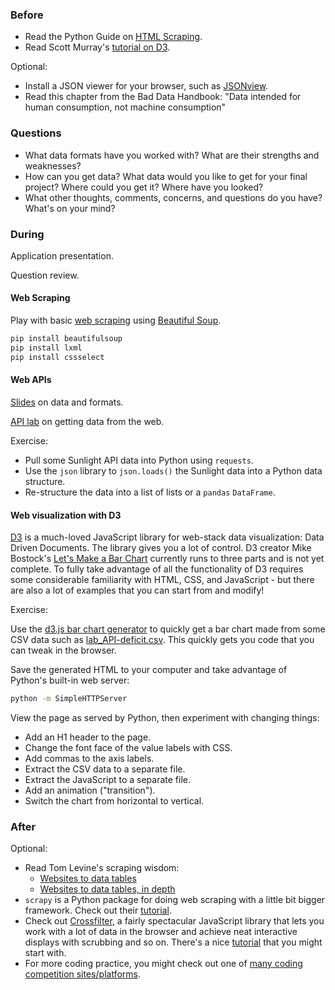 ### Before

 * Read the Python Guide on [HTML Scraping](http://docs.python-guide.org/en/latest/scenarios/scrape/).
 * Read Scott Murray's [tutorial on D3](http://alignedleft.com/tutorials/d3/).

Optional:

 * Install a JSON viewer for your browser, such as [JSONview](http://jsonview.com/).
 * Read this chapter from the Bad Data Handbook: "Data intended for human consumption, not machine consumption"


### Questions

 * What data formats have you worked with? What are their strengths and weaknesses?
 * How can you get data? What data would you like to get for your final project? Where could you get it? Where have you looked?
 * What other thoughts, comments, concerns, and questions do you have? What's on your mind?


### During

Application presentation.

Question review.


#### Web Scraping

Play with basic [web scraping](scrape.py) using [Beautiful Soup](http://www.crummy.com/software/BeautifulSoup/bs4/doc/).

```bash
pip install beautifulsoup
pip install lxml
pip install cssselect
```


#### Web APIs

[Slides](slides.pdf) on data and formats.

[API lab](lab_API.md) on getting data from the web.

Exercise:

 * Pull some Sunlight API data into Python using `requests`.
 * Use the `json` library to `json.loads()` the Sunlight data into a Python data structure.
 * Re-structure the data into a list of lists or a `pandas` `DataFrame`.


#### Web visualization with D3

[D3](http://d3js.org/) is a much-loved JavaScript library for web-stack data visualization: Data Driven Documents. The library gives you a lot of control. D3 creator Mike Bostock's [Let's Make a Bar Chart](http://bost.ocks.org/mike/bar/) currently runs to three parts and is not yet complete. To fully take advantage of all the functionality of D3 requires some considerable familiarity with HTML, CSS, and JavaScript - but there are also a lot of examples that you can start from and modify!

Exercise:

Use the [d3.js bar chart generator](http://d3-generator.com/) to quickly get a bar chart made from some CSV data such as [lab_API-deficit.csv](lab_API-deficit.csv). This quickly gets you code that you can tweak in the browser.

Save the generated HTML to your computer and take advantage of Python's built-in web server:

```bash
python -m SimpleHTTPServer
```

View the page as served by Python, then experiment with changing things:

 * Add an H1 header to the page.
 * Change the font face of the value labels with CSS.
 * Add commas to the axis labels.
 * Extract the CSV data to a separate file.
 * Extract the JavaScript to a separate file.
 * Add an animation ("transition").
 * Switch the chart from horizontal to vertical.


### After

Optional:

 * Read Tom Levine's scraping wisdom:
     * [Websites to data tables](http://dada.pink/dada/web-sites-to-data-tables/)
	 * [Websites to data tables, in depth](http://dada.pink/dada/web-sites-to-data-tables-in-depth/)
 * `scrapy` is a Python package for doing web scraping with a little bit bigger framework. Check out their [tutorial](http://doc.scrapy.org/en/latest/intro/tutorial.html).
 * Check out [Crossfilter](http://square.github.io/crossfilter/), a
   fairly spectacular JavaScript library that lets you work with a lot
   of data in the browser and achieve neat interactive displays with
   scrubbing and so on. There's a nice
   [tutorial](http://blog.rusty.io/2012/09/17/crossfilter-tutorial/)
   that you might start with.
 * For more coding practice, you might check out one of [many coding competition sites/platforms](http://codecondo.com/coding-challenges).
